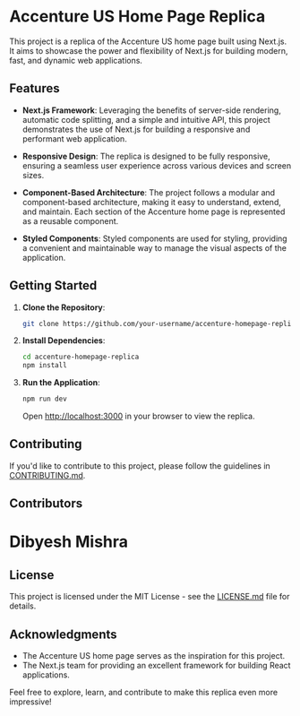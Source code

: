 # Accenture US Home Page Replica



This project is a replica of the Accenture US home page built using Next.js. It aims to showcase the power and flexibility of Next.js for building modern, fast, and dynamic web applications.

## Features

- **Next.js Framework**: Leveraging the benefits of server-side rendering, automatic code splitting, and a simple and intuitive API, this project demonstrates the use of Next.js for building a responsive and performant web application.

- **Responsive Design**: The replica is designed to be fully responsive, ensuring a seamless user experience across various devices and screen sizes.

- **Component-Based Architecture**: The project follows a modular and component-based architecture, making it easy to understand, extend, and maintain. Each section of the Accenture home page is represented as a reusable component.

- **Styled Components**: Styled components are used for styling, providing a convenient and maintainable way to manage the visual aspects of the application.

## Getting Started

1. **Clone the Repository**:

   ```bash
   git clone https://github.com/your-username/accenture-homepage-replica.git
   ```

2. **Install Dependencies**:

   ```bash
   cd accenture-homepage-replica
   npm install
   ```

3. **Run the Application**:

   ```bash
   npm run dev
   ```

   Open [http://localhost:3000](http://localhost:3000) in your browser to view the replica.

## Contributing

If you'd like to contribute to this project, please follow the guidelines in [CONTRIBUTING.md](CONTRIBUTING.md).

## Contributors
  # Dibyesh Mishra

## License

This project is licensed under the MIT License - see the [LICENSE.md](LICENSE.md) file for details.

## Acknowledgments

- The Accenture US home page serves as the inspiration for this project.
- The Next.js team for providing an excellent framework for building React applications.

Feel free to explore, learn, and contribute to make this replica even more impressive!
